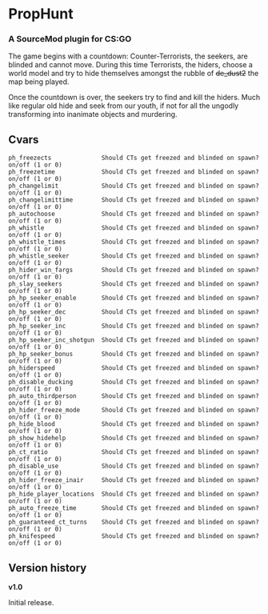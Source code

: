 # PropHunt
### A SourceMod plugin for CS:GO

The game begins with a countdown: Counter-Terrorists, the seekers, are blinded and cannot move. During this time Terrorists, the hiders, choose a world model and try to hide themselves amongst the rubble of ~~de_dust2~~ the map being played.

Once the countdown is over, the seekers try to find and kill the hiders. Much like regular old hide and seek from our youth, if not for all the ungodly transforming into inanimate objects and murdering.

## Cvars

```
ph_freezects              Should CTs get freezed and blinded on spawn?    on/off (1 or 0)
ph_freezetime             Should CTs get freezed and blinded on spawn?    on/off (1 or 0)
ph_changelimit            Should CTs get freezed and blinded on spawn?    on/off (1 or 0)
ph_changelimittime        Should CTs get freezed and blinded on spawn?    on/off (1 or 0)
ph_autochoose             Should CTs get freezed and blinded on spawn?    on/off (1 or 0)
ph_whistle                Should CTs get freezed and blinded on spawn?    on/off (1 or 0)
ph_whistle_times          Should CTs get freezed and blinded on spawn?    on/off (1 or 0)
ph_whistle_seeker         Should CTs get freezed and blinded on spawn?    on/off (1 or 0)
ph_hider_win_fargs        Should CTs get freezed and blinded on spawn?    on/off (1 or 0)
ph_slay_seekers           Should CTs get freezed and blinded on spawn?    on/off (1 or 0)
ph_hp_seeker_enable       Should CTs get freezed and blinded on spawn?    on/off (1 or 0)
ph_hp_seeker_dec          Should CTs get freezed and blinded on spawn?    on/off (1 or 0)
ph_hp_seeker_inc          Should CTs get freezed and blinded on spawn?    on/off (1 or 0)
ph_hp_seeker_inc_shotgun  Should CTs get freezed and blinded on spawn?    on/off (1 or 0)
ph_hp_seeker_bonus        Should CTs get freezed and blinded on spawn?    on/off (1 or 0)
ph_hiderspeed             Should CTs get freezed and blinded on spawn?    on/off (1 or 0)
ph_disable_ducking        Should CTs get freezed and blinded on spawn?    on/off (1 or 0)
ph_auto_thirdperson       Should CTs get freezed and blinded on spawn?    on/off (1 or 0)
ph_hider_freeze_mode      Should CTs get freezed and blinded on spawn?    on/off (1 or 0)
ph_hide_blood             Should CTs get freezed and blinded on spawn?    on/off (1 or 0)
ph_show_hidehelp          Should CTs get freezed and blinded on spawn?    on/off (1 or 0)
ph_ct_ratio               Should CTs get freezed and blinded on spawn?    on/off (1 or 0)
ph_disable_use            Should CTs get freezed and blinded on spawn?    on/off (1 or 0)
ph_hider_freeze_inair     Should CTs get freezed and blinded on spawn?    on/off (1 or 0)
ph_hide_player_locations  Should CTs get freezed and blinded on spawn?    on/off (1 or 0)
ph_auto_freeze_time       Should CTs get freezed and blinded on spawn?    on/off (1 or 0)
ph_guaranteed_ct_turns    Should CTs get freezed and blinded on spawn?    on/off (1 or 0)
ph_knifespeed             Should CTs get freezed and blinded on spawn?    on/off (1 or 0)
```

## Version history

**v1.0**

Initial release.
